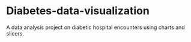 # Diabetes-data-visualization
A data analysis project on diabetic hospital encounters using charts and slicers.
